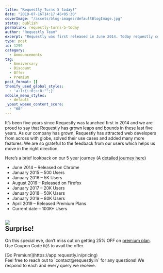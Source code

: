 ```yaml
---
title: "Requestly Turns 5 today!"
date: "2019-07-16T14:17:46+05:30"
coverImage: "/assets/blog-images/defaultBlogImage.jpg"
status: publish
permalink: requestly-turns-5-today
author: "Requestly Team"
excerpt: "Requestly was first released in June 2014. Today requestly completes 5 year journey. There is a gift for every Requestly user on this special eve."
type: post
id: 1299
category:
  - Announcements
tag:
  - Anniversary
  - Discount
  - Offer
  - Premium
post_format: []
themify_used_global_styles:
  - 'a:1:{i:0;s:0:"";}'
mobile_menu_styles:
  - default
_yoast_wpseo_content_score:
  - "60"
---
```


It’s been five years since Requestly was launched first in 2014 and we are proud to say that Requestly has grown leaps and bounds in these last five years. As our company has grown, Requestly has attracted web developers from across with globe, solved their use cases and added many more features. We are so grateful to the feedback from our users which helps us move in the right direction.

Here’s a brief lookback on our 5 year journey (A [detailed journey here](https://www.indiehackers.com/product/requestly))

- June 2014 – Released on Chrome
- January 2015 – 500 Users
- January 2016 – 5K Users
- August 2016 – Released on Firefox
- January 2017 – 20K Users
- January 2018 – 50K Users
- January 2019 – 80K Users
- April 2019 – Released Premium Plans
- Current date – 100K+ Users

## <div class="wp-block-image"> ![](/assets/blog-images/Requestly-turns-5.png)</div>Surprise!

On this special eve, don’t miss out on getting 25% OFF on [premium plan](https://app.requestly.in/pricing). Use Coupon Code `RQ5` to avail the offer.

<div class="wp-block-button aligncenter is-style-default">[Go Premium](https://app.requestly.in/pricing)</div>Feel free to reach out to `contact@requestly.in` for any questions! We respond to each and every query we receive.
